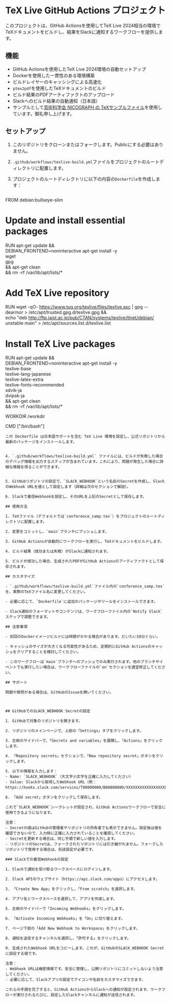 # TeX Live GitHub Actions プロジェクト

このプロジェクトは、GitHub Actionsを使用してTeX Live 2024相当の環境でTeXドキュメントをビルドし、結果をSlackに通知するワークフローを提供します。

## 機能

- GitHub Actionsを使用したTeX Live 2024環境の自動セットアップ
- Dockerを使用した一貫性のある環境構築
- ビルドレイヤーのキャッシングによる高速化
- `ptex2pdf`を使用したTeXドキュメントのビルド
- ビルド結果のPDFアーティファクトのアップロード
- Slackへのビルド結果の自動通知（日本語）
- サンプルとして[芸術科学会 NICOGRAPH の TeXサンプルファイル](https://art-science.org/nicograph/#format)を使用しています。御礼申し上げます。

## セットアップ

1. このリポジトリをクローンまたはフォークします。Publicにする必要はありません。

2. `.github/workflows/texlive-build.yml`ファイルをプロジェクトのルートディレクトリに配置します。

3. プロジェクトのルートディレクトリに以下の内容の`Dockerfile`を作成します：

   ```dockerfile
FROM debian:bullseye-slim

# Update and install essential packages
RUN apt-get update && \
    DEBIAN_FRONTEND=noninteractive apt-get install -y \
    wget \
    gpg \
    && apt-get clean \
    && rm -rf /var/lib/apt/lists/*

# Add TeX Live repository
RUN wget -qO- https://www.tug.org/texlive/files/texlive.asc | gpg --dearmor > /etc/apt/trusted.gpg.d/texlive.gpg && \
    echo "deb http://ftp.jaist.ac.jp/pub/CTAN/systems/texlive/tlnet/debian/ unstable main" > /etc/apt/sources.list.d/texlive.list

# Install TeX Live packages
RUN apt-get update && \
    DEBIAN_FRONTEND=noninteractive apt-get install -y \
    texlive-base \
    texlive-lang-japanese \
    texlive-latex-extra \
    texlive-fonts-recommended \
    xdvik-ja \
    dvipsk-ja \
    && apt-get clean \
    && rm -rf /var/lib/apt/lists/*

WORKDIR /workdir

CMD ["/bin/bash"]
   ```
この Dockerfile は日本語サポートを含む TeX Live 環境を設定し、公式リポジトリから最新のパッケージをインストールします。


4. `.github/workflows/texlive-build.yml` ファイルには、ビルドが失敗した場合のデバッグ情報を出力するステップが含まれています。これにより、問題が発生した場合に詳細な情報を得ることができます。


5. GitHubリポジトリの設定で、`SLACK_WEBHOOK`という名前のSecretを作成し、SlackのWebhook URLを値として設定します（詳細は次のセクションで解説）。

6. Slackで着信Webhookを設定し、そのURLを上記のSecretとして保存します。

## 使用方法

1. TeXファイル（デフォルトでは`conference_samp.tex`）をプロジェクトのルートディレクトリに配置します。

2. 変更をコミットし、`main`ブランチにプッシュします。

3. GitHub Actionsが自動的にワークフローを実行し、TeXドキュメントをビルドします。

4. ビルド結果（成功または失敗）がSlackに通知されます。

5. ビルドが成功した場合、生成されたPDFがGitHub Actionsのアーティファクトとして保存されます。

## カスタマイズ

- `.github/workflows/texlive-build.yml`ファイル内の`conference_samp.tex`を、実際のTeXファイル名に変更してください。

- 必要に応じて、`Dockerfile`に追加のパッケージやツールをインストールできます。

- Slack通知のフォーマットやコンテンツは、ワークフローファイル内の`Notify Slack`ステップで調整できます。

## 注意事項

- 初回のDockerイメージビルドには時間がかかる場合があります。だいたい10分ぐらい。

- キャッシュのサイズが大きくなる可能性があるため、定期的にGitHub Actionsのキャッシュをクリアすることを検討してください。

- このワークフローは`main`ブランチへのプッシュでのみ実行されます。他のブランチやイベントでも実行したい場合は、ワークフローファイルの`on`セクションを適宜修正してください。

## サポート

問題や質問がある場合は、GitHubのIssueを開いてください。



## GitHubでのSLACK_WEBHOOK Secretの設定

1. GitHubで対象のリポジトリを開きます。

2. リポジトリのメインページで、上部の「Settings」タブをクリックします。

3. 左側のサイドバーで、「Secrets and variables」を展開し、「Actions」をクリックします。

4. 「Repository secrets」セクションで、「New repository secret」ボタンをクリックします。

5. 以下の情報を入力します：
   - Name: `SLACK_WEBHOOK`（大文字小文字を正確に入力してください）
   - Value: Slackから取得したWebhook URL（例：https://hooks.slack.com/services/T00000000/B00000000/XXXXXXXXXXXXXXXXXXXXXXXX）

6. 「Add secret」ボタンをクリックして保存します。

これで`SLACK_WEBHOOK`シークレットが設定され、GitHub Actionsワークフローで安全に使用できるようになります。

注意：
- Secretの値はGitHubの管理者やリポジトリの所有者でも表示できません。設定後は値を確認できないので、入力時に正確に入力されていることを確認してください。
- Secretを更新する場合は、同じ手順で新しい値を入力します。
- リポジトリのSecretは、フォークされたリポジトリには引き継がれません。フォークしたリポジトリで使用する場合は、別途設定が必要です。

### Slackでの着信Webhookの設定

1. Slackで通知を受け取るワークスペースにログインします。

2. Slack APIのウェブサイト（https://api.slack.com/apps）にアクセスします。

3. 「Create New App」をクリックし、「From scratch」を選択します。

4. アプリ名とワークスペースを選択して、アプリを作成します。

5. 左側のサイドバーで「Incoming Webhooks」をクリックします。

6. 「Activate Incoming Webhooks」を「On」に切り替えます。

7. ページ下部の「Add New Webhook to Workspace」をクリックします。

8. 通知を送信するチャンネルを選択し、「許可する」をクリックします。

9. 生成されたWebhook URLをコピーします。これが、GitHubのSLACK_WEBHOOK Secretに設定する値です。

注意：
- Webhook URLは機密情報です。安全に管理し、公開リポジトリにコミットしないよう注意してください。
- 必要に応じて、Slackアプリの設定でアイコンや名前をカスタマイズできます。

これらの手順を完了すると、GitHub ActionsからSlackへの通知が設定されます。ワークフローが実行されるたびに、設定したSlackチャンネルに通知が送信されます。
